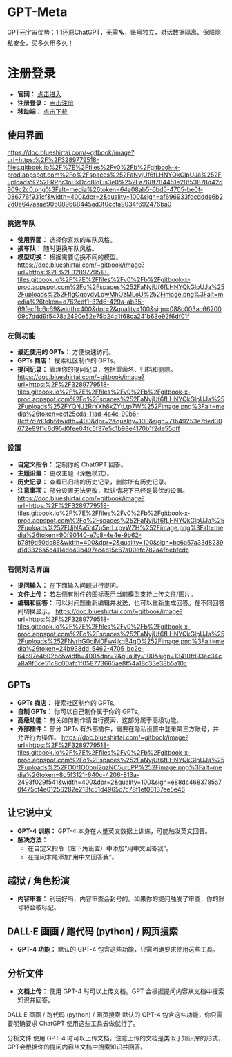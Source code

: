 # GPT-Meta
GPT元宇宙优势：1:1还原ChatGPT，无需🪜，账号独立，对话数据隔离、保障隐私安全，买多久用多久！

# 注册登录

- **官网：** [点击进入](https://www.mygptmeta.com/)
- **注册登录：** [点击注册](https://www.mygptmeta.com/signup)
- **移动端：** [点击下载](https://blueios.com/)

## 使用界面
https://doc.blueshirtai.com/~gitbook/image?url=https:%2F%2F3289779518-files.gitbook.io%2F%7E%2Ffiles%2Fv0%2Fb%2Fgitbook-x-prod.appspot.com%2Fo%2Fspaces%252FaNyjUf6fLHNYQkGlpUJa%252Fuploads%252FRPpr3oHkDco8lqLis3e0%252Fa768f784451e28f53878d42d909c2c0.png%3Falt=media%26token=64a08ab5-6bd5-4705-be0f-086776f931cf&width=400&dpr=2&quality=100&sign=af696933fdcddde6b22d0e647aaae90b089668445ad3f0ccfa9034f692476ba0
### 挑选车队

- **使用界面：** 选择你喜欢的车队风格。
- **换车队：** 随时更换车队风格。
- **模型切换：** 根据需要切换不同的模型。
https://doc.blueshirtai.com/~gitbook/image?url=https:%2F%2F3289779518-files.gitbook.io%2F%7E%2Ffiles%2Fv0%2Fb%2Fgitbook-x-prod.appspot.com%2Fo%2Fspaces%252FaNyjUf6fLHNYQkGlpUJa%252Fuploads%252FflgOqoydyLqwMhOzMLoU%252Fimage.png%3Falt=media%26token=d762cdf1-32d6-429a-ab35-69fecf1c6c69&width=400&dpr=2&quality=100&sign=088c003ac6620009c7ddd9f5478a2490e52e75b24d1f68ca241b63e92f6df01f

### 左侧功能

- **最近使用的 GPTs：** 方便快速访问。
- **GPTs 商店：** 搜索社区制作的 GPTs。
- **提问记录：** 管理你的提问记录，包括重命名、归档和删除。
https://doc.blueshirtai.com/~gitbook/image?url=https:%2F%2F3289779518-files.gitbook.io%2F%7E%2Ffiles%2Fv0%2Fb%2Fgitbook-x-prod.appspot.com%2Fo%2Fspaces%252FaNyjUf6fLHNYQkGlpUJa%252Fuploads%252FYQNJ2RrYXh8kZYtLtp7W%252Fimage.png%3Falt=media%26token=ecf25cda-11ad-4a4c-90b6-8cff7d7d3dbf&width=400&dpr=2&quality=100&sign=71b49253e7ded30672e99f1c6d95d0fee04fc5f37e5c1b98e4170b1f2de55dff

### 设置

- **自定义指令：** 定制你的 ChatGPT 回答。
- **主题设置：** 更改主题（深色模式）。
- **历史记录：** 查看已归档的历史记录，删除所有历史记录。
- **注意事项：** 部分设置无法更改，默认情况下已经是最优的设置。
https://doc.blueshirtai.com/~gitbook/image?url=https:%2F%2F3289779518-files.gitbook.io%2F%7E%2Ffiles%2Fv0%2Fb%2Fgitbook-x-prod.appspot.com%2Fo%2Fspaces%252FaNyjUf6fLHNYQkGlpUJa%252Fuploads%252FUjNAa5htZu5erLxpvWZH%252Fimage.png%3Falt=media%26token=90f90140-e7c8-4e4e-9b62-b78f9d50dc88&width=400&dpr=2&quality=100&sign=bc6a57a33d8239d1d3326a5c4114de43b497ac4b15c67a00efc782a4fbebfcdc

### 右侧对话界面

- **提问输入：** 在下面输入问题进行提问。
- **文件上传：** 若左侧有附件的图标表示当前模型支持上传文件/图片。
- **编辑和回答：** 可以对问题重新编辑并发送，也可以重新生成回答。在不同回答间切换显示。
https://doc.blueshirtai.com/~gitbook/image?url=https:%2F%2F3289779518-files.gitbook.io%2F%7E%2Ffiles%2Fv0%2Fb%2Fgitbook-x-prod.appspot.com%2Fo%2Fspaces%252FaNyjUf6fLHNYQkGlpUJa%252Fuploads%252FNvrhG0ciM0Fw4jkgB4gO%252Fimage.png%3Falt=media%26token=24b938dd-5462-4705-bc2e-64b97e4602bc&width=400&dpr=2&quality=100&sign=13410fd93ec34ca8a9f6ce51c8c00afc1f058773665ae8f54a18c33e38b5a10c

## GPTs

- **GPTs 商店：** 搜索社区制作的 GPTs。
- **自制 GPTs：** 你可以自己制作属于你的 GPTs。
- **高级功能：** 有关如何制作请自行摸索，这部分属于高级功能。
- **外部插件：** 部分 GPTs 有外部插件，需要在隐私设置中登录第三方账号，并允许行为操作。
https://doc.blueshirtai.com/~gitbook/image?url=https:%2F%2F3289779518-files.gitbook.io%2F%7E%2Ffiles%2Fv0%2Fb%2Fgitbook-x-prod.appspot.com%2Fo%2Fspaces%252FaNyjUf6fLHNYQkGlpUJa%252Fuploads%252FO0f1O0bnI2qzNC5urLPP%252Fimage.png%3Falt=media%26token=8d5f3121-640c-4206-813a-2493f029f541&width=400&dpr=2&quality=100&sign=e88dc4683785a70f475cf4e01256282e213fc51d4965c7c78f1ef06137ee5e46

## 让它说中文

- **GPT-4 训练：** GPT-4 本身在大量英文数据上训练，可能触发英文回答。
- **解决方法：**
  - 在自定义指令（左下角设置）中添加“用中文回答我”。
  - 在提问末尾添加“用中文回答我”。

## 越狱 / 角色扮演

- **内容审查：** 别玩好吗，内容审查会封号的。如果你的提问触发了审查，你的账号将会被标记。

## DALL·E 画画 / 跑代码 (python) / 网页搜索

- **GPT-4 功能：** 默认的 GPT-4 包含这些功能，只需明确要求使用这些工具。

## 分析文件

- **文档上传：** 使用 GPT-4 时可以上传文档。GPT 会根据提问内容从文档中搜索知识并回答。


DALL·E 画画 / 跑代码 (python) / 网页搜索
默认的 GPT-4 包含这些功能，你只需要明确要求 ChatGPT 使用这些工具去做就行了。

分析文件
使用 GPT-4 时可以上传文档。注意上传的文档是类似于知识库的形式，GPT会根据你的提问内容从文档中搜索知识并回答。
